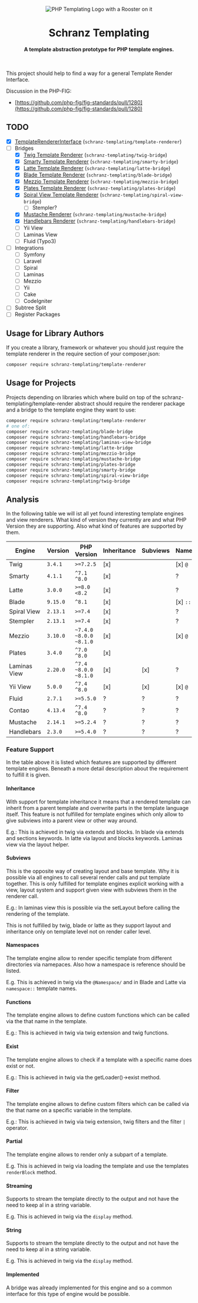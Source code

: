 <div align="center">
 
![PHP Templating Logo with a Rooster on it](https://user-images.githubusercontent.com/1698337/175612156-b475d5bc-6caa-413f-b741-ff14ce861d5d.png)

</div>

<h1 align="center">Schranz Templating</h1>

<div align="center">
 <strong>A template abstraction prototype for PHP template engines.</strong>
</div>

<br/>
<br/>

This project should help to find a way for a general Template Render Interface.

Discussion in the PHP-FIG:

 - [https://github.com/php-fig/fig-standards/pull/1280](https://github.com/php-fig/fig-standards/pull/1280)

## TODO

 - [x] [TemplateRendererInterface](src/TemplateRenderer/TemplateRendererInterface.php) (`schranz-templating/template-renderer`)
 - [ ] Bridges
   - [x] [Twig Template Renderer](src/Bridge/Twig/TwigRenderer.php) (`schranz-templating/twig-bridge`)
   - [x] [Smarty Template Renderer](src/Bridge/Smarty/SmartyRenderer.php) (`schranz-templating/smarty-bridge`)
   - [x] [Latte Template Renderer](src/Bridge/Latte/LatteRenderer.php) (`schranz-templating/latte-bridge`)
   - [x] [Blade Template Renderer](src/Bridge/Blade/BladeRenderer.php) (`schranz-templating/blade-bridge`)
   - [x] [Mezzio Template Renderer](src/Bridge/Mezzio/MezzioRenderer.php) (`schranz-templating/mezzio-bridge`)
   - [x] [Plates Template Renderer](src/Bridge/Plates/PlatesRenderer.php) (`schranz-templating/plates-bridge`)
   - [x] [Spiral View Template Renderer](src/Bridge/SpiralView/SpiralViewRenderer.php) (`schranz-templating/spiral-view-bridge`)
     - [ ] Stempler?
   - [x] [Mustache Renderer](src/Bridge/Mustache/MustacheRenderer.php) (`schranz-templating/mustache-bridge`)
   - [x] [Handlebars Renderer](src/Bridge/Handlebars/HandlebarsRenderer.php) (`schranz-templating/handlebars-bridge`)
   - [ ] Yii View
   - [ ] Laminas View
   - [ ] Fluid (Typo3)
 - [ ] Integrations
   - [ ] Symfony
   - [ ] Laravel
   - [ ] Spiral
   - [ ] Laminas
   - [ ] Mezzio
   - [ ] Yii
   - [ ] Cake
   - [ ] CodeIgniter
 - [ ] Subtree Split
 - [ ] Register Packages

## Usage for Library Authors

If you create a library, framework or whatever you should just require the template renderer in the
require section of your composer.json:

```bash
composer require schranz-templating/template-renderer
```

## Usage for Projects

Projects depending on libraries which where build on top of the schranz-templating/template-render abstract
should require the renderer package and a bridge to the template engine they want to use:

```bash
composer require schranz-templating/template-renderer
# one of:
composer require schranz-templating/blade-bridge
composer require schranz-templating/handlebars-bridge
composer require schranz-templating/laminas-view-bridge
composer require schranz-templating/latte-bridge
composer require schranz-templating/mezzio-bridge
composer require schranz-templating/mustache-bridge
composer require schranz-templating/plates-bridge
composer require schranz-templating/smarty-bridge
composer require schranz-templating/spiral-view-bridge
composer require schranz-templating/twig-bridge
```

## Analysis

In the following table we will ist all yet found interesting template engines
and view renderers. What kind of version they currently are and what PHP Version
they are supporting. Also what kind of features are supported by them.

| Engine       | Version  | PHP Version            | Inheritance | Subviews | Namespaces | Functions | Filters | Exist | Partial | Streaming | String | Implemented |
|--------------|----------|------------------------|-------------|----------|------------|-----------|---------|-------|---------|-----------|--------|-------------|
| Twig         | `3.4.1`  | `>=7.2.5`              | [x]         |          | [x] `@`    | [x]       | [x]     | [x]   | [x]     | [x]       | [x]    | [x]         |
| Smarty       | `4.1.1`  | `^7.1 ^8.0`            | [x]         |          | ?          | [x]       | ?       | ?     | ?       | [x]       |        | [x]         |
| Latte        | `3.0.0`  | `>=8.0 <8.2`           | [x]         |          | ?          |           | [x]     | ?     | ?       | ?         | [x]    | [x]         |
| Blade        | `9.15.0` | `^8.1`                 | [x]         |          | [x] `::`   | ?         | ?       | ?     | ?       | ?         | [x]    | [x]         |
| Spiral View  | `2.13.1` | `>=7.4`                | [x]         |          | ?          | ?         | ?       | ?     | ?       | ?         | ?      | [x]         |
| Stempler     | `2.13.1` | `>=7.4`                | [x]         |          | ?          | ?         | ?       | ?     | ?       | ?         | ?      | [ ]         |
| Mezzio       | `3.10.0` | `~7.4.0 ~8.0.0 ~8.1.0` | [x]         |          | [x] `@`    | ?         | ?       | ?     | ?       |           | [x]    | [x]         |
| Plates       | `3.4.0`  | `^7.0 ^8.0`            | [x]         |          |            |           |         | ?     |         | ?         | [x]    | [x]         |
| Laminas View | `2.20.0` | `^7.4 ~8.0.0 ~8.1.0`   | [x]         | [x]      | ?          | ?         | ?       | ?     | ?       | ?         | [x]    | [x]         |
| Yii View     | `5.0.0 ` | `^7.4 ^8.0`            | [x]         | [x]      | [x] `@`    | ?         | ?       | ?     | ?       | ?         | [x]    | [ ]         |
| Fluid        | `2.7.1`  | `>=5.5.0`              | ?           | ?        | ?          | ?         | ?       | ?     | ?       | ?         | [x]    | [ ]         |
| Contao       | `4.13.4` | `^7.4 ^8.0`            | ?           | ?        | ?          | ?         | ?       | ?     | ?       | ?         | [x]    | [ ]         |
| Mustache     | `2.14.1` | `>=5.2.4`              | ?           | ?        | ?          | ?         | ?       | ?     | ?       | ?         | [x]    | [x]         |
| Handlebars   | `2.3.0`  | `>=5.4.0`              | ?           | ?        | ?          | ?         | ?       | ?     | ?       | ?         | [x]    | [x]         |

### Feature Support

In the table above it is listed which features are supported by different
template engines. Beneath a more detail description about the requirement
to fulfill it is given.

#### Inheritance

With support for template inheritance it means that a rendered template
can inherit from a parent template and overwrite parts in the template
language itself. This feature is not fulfilled for template engines which
only allow to give subviews into a parent view or other way around.

E.g.: This is achieved in twig via extends and blocks. In blade via
extends and sections keywords. In latte via layout and blocks keywords.
Laminas view via the layout helper.

#### Subviews

This is the opposite way of creating layout and base template. Why it is
possible via all engines to call several render calls and put template 
together. This is only fulfilled for template engines explicit working
with a view, layout system and support given view with subviews them
in the renderer call.

E.g.: In laminas view this is possible via the setLayout before calling
the rendering of the template.

This is not fulfilled by twig, blade or latte as they support layout
and inheritance only on template level not on render caller level.

#### Namespaces

The template engine allow to render specific template from different
directories via namepaces. Also how a namespace is reference should
be listed.

E.g. This is achieved in twig via the `@Namespace/` and in Blade and Latte via `namespace::` template names.

#### Functions

The template engine allows to define custom functions which can be
called via the that name in the template.

E.g.: This is achieved in twig via twig extension and twig functions.

#### Exist

The template engine allows to check if a template with a specific
name does exist or not.

E.g.: This is achieved in twig via the getLoader()->exist method.

#### Filter

The template engine allows to define custom filters which can be
called via the that name on a specific variable in the template.

E.g.: This is achieved in twig via twig extension, twig filters and the filter `|` operator.

#### Partial

The template engine allows to render only a subpart of a template.

E.g. This is achieved in twig via loading the template and use the
templates `renderBlock` method.

#### Streaming

Supports to stream the template directly to the output and not have
the need to keep al in a string variable.

E.g. This is achieved in twig via the `display` method.

#### String

Supports to stream the template directly to the output and not have
the need to keep al in a string variable.

E.g. This is achieved in twig via the `display` method.

#### Implemented

A bridge was already implemented for this engine and so a common interface
for this type of engine would be possible.
